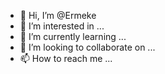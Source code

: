 - 👋 Hi, I’m @Ermeke
- 👀 I’m interested in ...
- 🌱 I’m currently learning ...
- 💞️ I’m looking to collaborate on ...
- 📫 How to reach me ...

<!---
Ermeke/Ermeke is a ✨ special ✨ repository because its `README.md` (this file) appears on your GitHub profile.
You can click the Preview link to take a look at your changes.
--->
